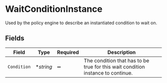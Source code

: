 # WaitConditionInstance

Used by the policy engine to describe an instantiated condition to wait on.


## Fields

| Field                                                                           | Type                                                                            | Required                                                                        | Description                                                                     |
| ------------------------------------------------------------------------------- | ------------------------------------------------------------------------------- | ------------------------------------------------------------------------------- | ------------------------------------------------------------------------------- |
| `Condition`                                                                     | **string*                                                                       | :heavy_minus_sign:                                                              | The condition that has to be true for this wait condition instance to continue. |